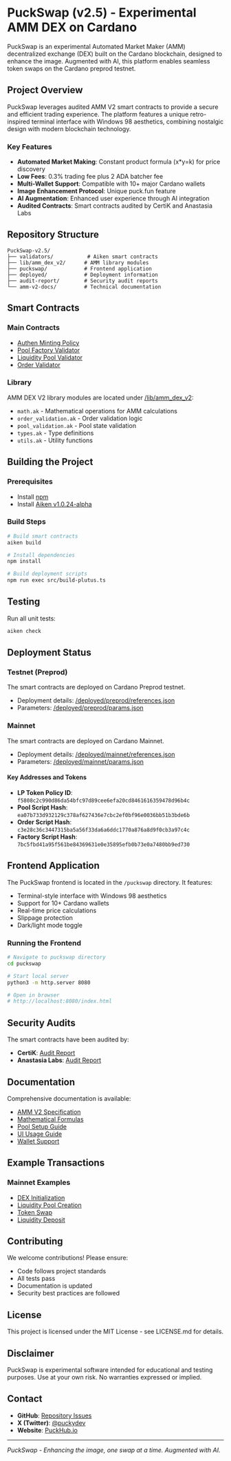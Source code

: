 # PuckSwap (v2.5) - Experimental AMM DEX on Cardano

PuckSwap is an experimental Automated Market Maker (AMM) decentralized exchange (DEX) built on the Cardano blockchain, designed to enhance the image. Augmented with AI, this platform enables seamless token swaps on the Cardano preprod testnet.

## Project Overview

PuckSwap leverages audited AMM V2 smart contracts to provide a secure and efficient trading experience. The platform features a unique retro-inspired terminal interface with Windows 98 aesthetics, combining nostalgic design with modern blockchain technology.

### Key Features

- **Automated Market Making**: Constant product formula (x*y=k) for price discovery
- **Low Fees**: 0.3% trading fee plus 2 ADA batcher fee
- **Multi-Wallet Support**: Compatible with 10+ major Cardano wallets
- **Image Enhancement Protocol**: Unique puck.fun feature
- **AI Augmentation**: Enhanced user experience through AI integration
- **Audited Contracts**: Smart contracts audited by CertiK and Anastasia Labs

## Repository Structure

```
PuckSwap-v2.5/
├── validators/           # Aiken smart contracts
├── lib/amm_dex_v2/      # AMM library modules
├── puckswap/            # Frontend application
├── deployed/            # Deployment information
├── audit-report/        # Security audit reports
└── amm-v2-docs/         # Technical documentation
```

## Smart Contracts

### Main Contracts
- [Authen Minting Policy](/validators/authen_minting_policy.ak)
- [Pool Factory Validator](/validators/factory_validator.ak)
- [Liquidity Pool Validator](/validators/pool_validator.ak)
- [Order Validator](/validators/order_validator.ak)

### Library
AMM DEX V2 library modules are located under [/lib/amm_dex_v2](/lib/amm_dex_v2):
- `math.ak` - Mathematical operations for AMM calculations
- `order_validation.ak` - Order validation logic
- `pool_validation.ak` - Pool state validation
- `types.ak` - Type definitions
- `utils.ak` - Utility functions

## Building the Project

### Prerequisites
- Install [npm](https://docs.npmjs.com/downloading-and-installing-node-js-and-npm)
- Install [Aiken v1.0.24-alpha](https://aiken-lang.org/installation-instructions)

### Build Steps
```bash
# Build smart contracts
aiken build

# Install dependencies
npm install

# Build deployment scripts
npm run exec src/build-plutus.ts
```

## Testing

Run all unit tests:
```bash
aiken check
```

## Deployment Status

### Testnet (Preprod)
The smart contracts are deployed on Cardano Preprod testnet.
- Deployment details: [/deployed/preprod/references.json](/deployed/preprod/references.json)
- Parameters: [/deployed/preprod/params.json](/deployed/preprod/params.json)

### Mainnet
The smart contracts are deployed on Cardano Mainnet.
- Deployment details: [/deployed/mainnet/references.json](/deployed/mainnet/references.json)
- Parameters: [/deployed/mainnet/params.json](/deployed/mainnet/params.json)

#### Key Addresses and Tokens
- **LP Token Policy ID**: `f5808c2c990d86da54bfc97d89cee6efa20cd8461616359478d96b4c`
- **Pool Script Hash**: `ea07b733d932129c378af627436e7cbc2ef0bf96e0036bb51b3bde6b`
- **Order Script Hash**: `c3e28c36c3447315ba5a56f33da6a6ddc1770a876a8d9f0cb3a97c4c`
- **Factory Script Hash**: `7bc5fbd41a95f561be84369631e0e35895efb0b73e0a7480bb9ed730`

## Frontend Application

The PuckSwap frontend is located in the `/puckswap` directory. It features:
- Terminal-style interface with Windows 98 aesthetics
- Support for 10+ Cardano wallets
- Real-time price calculations
- Slippage protection
- Dark/light mode toggle

### Running the Frontend
```bash
# Navigate to puckswap directory
cd puckswap

# Start local server
python3 -m http.server 8080

# Open in browser
# http://localhost:8080/index.html
```

## Security Audits

The smart contracts have been audited by:
- **CertiK**: [Audit Report](/audit-report/certik/audit-report.pdf)
- **Anastasia Labs**: [Audit Report](/audit-report/anastasia-labs/audit-report.pdf)

## Documentation

Comprehensive documentation is available:
- [AMM V2 Specification](/amm-v2-docs/amm-v2-specs.md)
- [Mathematical Formulas](/amm-v2-docs/formula.md)
- [Pool Setup Guide](/puckswap/POOL_SETUP_GUIDE.md)
- [UI Usage Guide](/puckswap/UI_USAGE_GUIDE.md)
- [Wallet Support](/puckswap/WALLET_SUPPORT.md)

## Example Transactions

### Mainnet Examples
- [DEX Initialization](https://cardanoscan.io/transaction/22a2ae40124855a98b262e32b69218c51c6a159cd4fa99f1c34a798d3a0ff8a9)
- [Liquidity Pool Creation](https://cardanoscan.io/transaction/3167ca40518b1b77b331aeda378e36997a566ec7b557d70eb026aa952e2ecf6d)
- [Token Swap](https://cardanoscan.io/transaction/a0fc29c9191762ab3485bc431616d306de0ff414d8f785ffa59d40a8fc7dc0df)
- [Liquidity Deposit](https://cardanoscan.io/transaction/8354d700e233878cf460c7821b8b49e8158c96aaa462f8e6d43aa66994a93837)

## Contributing

We welcome contributions! Please ensure:
- Code follows project standards
- All tests pass
- Documentation is updated
- Security best practices are followed

## License

This project is licensed under the MIT License - see LICENSE.md for details.

## Disclaimer

PuckSwap is experimental software intended for educational and testing purposes. Use at your own risk. No warranties expressed or implied.

## Contact

- **GitHub**: [Repository Issues](https://github.com/[repo]/issues)
- **X (Twitter)**: [@puckydev](https://x.com/puckydev)
- **Website**: [PuckHub.io](https://PuckHub.io)

---

*PuckSwap - Enhancing the image, one swap at a time. Augmented with AI.*